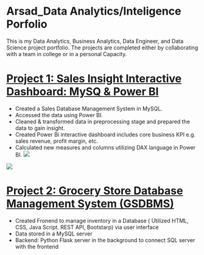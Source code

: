 # Arsad_Data Analytics/Inteligence Porfolio
This is my Data Analytics, Business Analytics, Data Engineer, and Data Science project portfolio. The projects are completed either by collaborating with a team in college or in a personal Capacity.
# [Project 1: Sales Insight Interactive Dashboard: MySQ & Power BI](https://github.com/arsadyum/Sales-Insight-with-SQL-and-Power-BI)
* Created a Sales Database Management System in MySQL.
* Accessed the data using Power BI.
* Cleaned & transformed data in preprocessing stage and prepared the data to gain insight.
* Created Power Bi interactive dashboard includes core business KPI e.g. sales revenue, profit margin, etc. 
*	Calculated new measures and columns utilizing DAX language in Power BI.
![](https://github.com/arsadyum/Arsad_Portfolio/blob/main/power_bi_project_image.png)

![](https://github.com/arsadyum/Arsad_Portfolio/blob/main/images/sales_insight_powerbi_viz_report.png)


# [Project 2: Grocery Store Database Management System (GSDBMS)](https://github.com/arsadyum/store_db_python_mysql) 
* Created Fronend to manage inventory in a Database ( Utilized HTML, CSS, Java Script. REST API, Bootstarp) via user interface 
* Data stored in a MySQL server 
* Backend: Python Flask server in the background to connect SQL server with the frontend  
